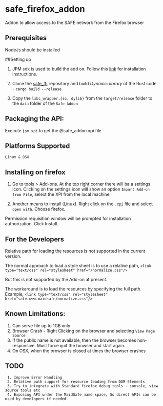 # safe_firefox_addon
Addon to allow access to the SAFE network from the Firefox browser

## Prerequisites
NodeJs should be installed

##Setting up

 1. JPM sdk is used to build the add on. Follow this [link](https://developer.mozilla.org/en-US/Add-ons/SDK/Tools/jpm#Installation) for installation instructions.

 2. Clone the [safe_ffi](https://github.com/maidsafe/safe_ffi) repository and build *Dynamic library* of the Rust code - `cargo build --release`

 3. Copy the `libc_wrapper.{so, dylib}` from the `target/release` folder to the `data` folder of the `Safe-Addon`


## Packaging the API:
  Execute `jpm xpi` to get the @safe_addon.xpi file


## Platforms Supported
    Linux & OSX 

## Installing on firefox
  1. Go to tools > Add-ons. At the top right corner there will ba a settings icon.
     Clicking on the settings icon will show an option `Import Add-on from File`, 
     select the XPI from the local machine

  2. Another means to install (Linux).
         Right click on the `.xpi` file and select `open with`. Choose firefox.

  Permission requisition window will be prompted for installation authorization. Click Install.


## For the Developers

  Relative path for loading the resources is not supported in the current version.
   
  The normal approach to load a style sheet is to use a relative path,
      ```
      <link type="text/css" rel="stylesheet" href="/normalize.css"/>
      ```
  
  But this is not supported by the Add-on at present. 
  
  The workaround is to load the resources by specifying the full path.
  Example,
      ```
      <link type="text/css" rel="stylesheet" href="safe:www.maidsafe/normalize.css"/>
      ```
    
## Known Limitations:

  1. Can serve file up to 1GB only
  2. Browser Crash - Right Clicking on the browser and selecting `View Page Source`
  3. If the public name is not available, then the browser becomes non-responsive. 
     Must force quit the browser and start again.
  4. On OSX, when the browser is closed at times the browser crashes
 
## TODO 
 
     1. Improve Error Handling
     2. Relative path support for resource loading from DOM Elements
     3. Try to integrate with Standard firefox debug tools - console, view source tools etc
     4. Exposing API under the MaidSafe name space, So direct APIs can be used by developers if needed
     
